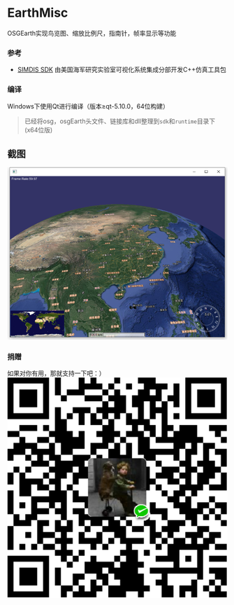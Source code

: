 # EarthMisc
OSGEarth实现鸟览图、缩放比例尺，指南针，帧率显示等功能

### 参考
- [SIMDIS SDK](https://github.com/USNavalResearchLaboratory/simdissdk) 由美国海军研究实验室可视化系统集成分部开发C++仿真工具包

### 编译
Windows下使用Qt进行编译（版本≥qt-5.10.0，64位构建）
> 已经将osg，osgEarth头文件、链接库和dll整理到`sdk`和`runtime`目录下(x64位版)

## 截图
![](https://github.com/devcxx/EarthMisc/blob/master/EarthMisc.png)

### 捐赠
如果对你有用，那就支持一下吧：）<br>
![捐赠](https://github.com/devcxx/EarthMisc/blob/master/pay.png "支持一下")
